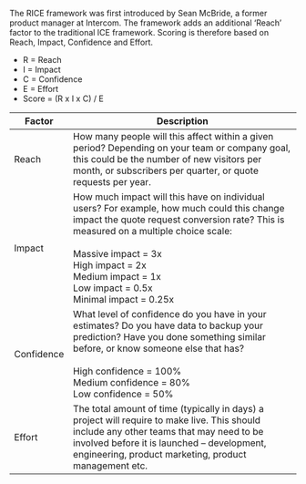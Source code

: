 The RICE framework was first introduced by Sean McBride, a former product manager at Intercom. The framework adds an additional ‘Reach’ factor to the traditional ICE framework. Scoring is therefore based on Reach, Impact, Confidence and Effort.

- R = Reach
- I = Impact
- C = Confidence
- E = Effort
- Score = (R x I x C) / E

|Factor|Description|
|---|---|
|Reach|How many people will this affect within a given period? Depending on your team or company goal, this could be the number of new visitors per month, or subscribers per quarter, or quote requests per year.|
|Impact|How much impact will this have on individual users? For example, how much could this change impact the quote request conversion rate? This is measured on a multiple choice scale:  <br>  <br>Massive impact = 3x  <br>High impact = 2x  <br>Medium impact = 1x  <br>Low impact = 0.5x  <br>Minimal impact = 0.25x|
|Confidence|What level of confidence do you have in your estimates? Do you have data to backup your prediction? Have you done something similar before, or know someone else that has?  <br>  <br>High confidence = 100%  <br>Medium confidence = 80%  <br>Low confidence = 50%|
|Effort|The total amount of time (typically in days) a project will require to make live. This should include any other teams that may need to be involved before it is launched – development, engineering, product marketing, product management etc.|